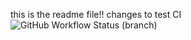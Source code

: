 this is the readme file!!
changes to test CI
![GitHub Workflow Status (branch)](https://img.shields.io/github/actions/workflow/status/lbdos32/maclabsgitsetup/main.yml.yml?branch=master)